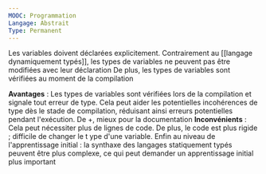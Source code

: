 ```yaml
---
MOOC: Programmation
Langage: Abstrait
Type: Permanent
---
```

Les variables doivent déclarées explicitement. Contrairement au [[langage dynamiquement typés]], les types de variables ne peuvent pas être modifiées avec leur déclaration
De plus, les types de variables sont vérifiées au moment de la compilation

**Avantages** : Les types de variables sont vérifiées lors de la compilation et signale tout erreur de type. Cela peut aider les potentielles incohérences de type dès le stade de compilation, réduisant ainsi erreurs potentielles pendant l'exécution. De +, mieux pour la documentation
**Inconvénients** : Cela peut nécessiter plus de lignes de code. De plus, le code est plus rigide ; difficile de changer le t ype d'une variable. Enfin au niveau de l'apprentissage initial : la synthaxe des langages statiquement typés peuvent être plus complexe, ce qui peut demander un apprentissage initial plus important